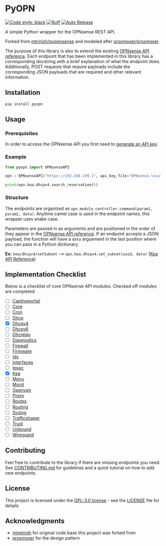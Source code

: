 # PyOPN

[![Code style: black](https://img.shields.io/badge/code%20style-black-000000.svg)](https://github.com/psf/black)
[![Ruff](https://img.shields.io/endpoint?url=https://raw.githubusercontent.com/astral-sh/ruff/main/assets/badge/v2.json)](https://github.com/astral-sh/ruff)
[![Auto Release](https://img.shields.io/badge/release-auto.svg?colorA=888888&colorB=9B065A&label=auto)](https://github.com/intuit/auto)

A simple Python wrapper for the OPNsense REST API.

Forked from [mtrinish/pyopnsense](https://github.com/mtreinish/pyopnsense) and modeled after [proxmoxer/proxmoxer](https://github.com/proxmoxer/proxmoxer).

The purpose of this library is also to extend the existing [OPNsense API reference](https://docs.opnsense.org/development/api.html). Each endpoint that has been implemented in this library has a corresponding docstring with a brief explanation of what the endpoint does. Additionally, POST requests that require payloads include the corresponding JSON payloads that are required and other relevant information.

## Installation

```bash
pip install pyopn
```

## Usage

### Prerequisites

In order to access the OPNsense API you first need to [generate an API key](https://docs.opnsense.org/development/how-tos/api.html#creating-keys). 

### Example

```python
from pyopn import OPNsenseAPI

opn = OPNsenseAPI("https://192.168.199.1", api_key_file="OPNsense.localdomain_apikey.txt")

print(opn.kea.dhcpv4.search_reservation())
```

### Structure

The endpoints are organized as `opn.module.controller.command(param1, param2, data)`. Anytime camel case is used in the endpoint names, this wrapper uses snake case. 

Parameters are passed in as arguments and are positioned in the order of they appear in the [OPNsense API reference](https://docs.opnsense.org/development/api.html). If an endpoint accepts a JSON payload, the function will have a `data` arguement in the last position where you can pass in a Python dictionary.

**Ex:** `kea/dhcpv4/setSubnet` --> `opn.kea.dhcpv4.set_subnet(uuid, data)` ([Kea API Reference](https://docs.opnsense.org/development/api/core/kea.html))

## Implementation Checklist

Below is a checklist of core OPNsense API modules. Checked off modules are completed

- [ ] [Captiveportal](https://docs.opnsense.org/development/api/core/captiveportal.html)
- [ ] [Core](https://docs.opnsense.org/development/api/core/core.html)
- [ ] [Cron](https://docs.opnsense.org/development/api/core/cron.html)
- [ ] [Dhcp](https://docs.opnsense.org/development/api/core/dhcp.html)
- [X] [Dhcpv4](https://docs.opnsense.org/development/api/core/dhcpv4.html)
- [ ] [Dhcpv6](https://docs.opnsense.org/development/api/core/dhcpv6.html)
- [ ] [Dhcrelay](https://docs.opnsense.org/development/api/core/dhcrelay.html)
- [ ] [Diagnostics](https://docs.opnsense.org/development/api/core/diagnostics.html)
- [ ] [Firewall](https://docs.opnsense.org/development/api/core/firewall.html)
- [ ] [Firmware](https://docs.opnsense.org/development/api/core/firmware.html)
- [ ] [Ids](https://docs.opnsense.org/development/api/core/ids.html)
- [ ] [Interfaces](https://docs.opnsense.org/development/api/core/interfaces.html)
- [ ] [Ipsec](https://docs.opnsense.org/development/api/core/ipsec.html)
- [X] [Kea](https://docs.opnsense.org/development/api/core/kea.html)
- [ ] [Menu](https://docs.opnsense.org/development/api/core/menu.html)
- [ ] [Monit](https://docs.opnsense.org/development/api/core/monit.html)
- [ ] [Openvpn](https://docs.opnsense.org/development/api/core/openvpn.html)
- [ ] [Proxy](https://docs.opnsense.org/development/api/core/proxy.html)
- [ ] [Routes](https://docs.opnsense.org/development/api/core/routes.html)
- [ ] [Routing](https://docs.opnsense.org/development/api/core/routing.html)
- [ ] [Syslog](https://docs.opnsense.org/development/api/core/syslog.html)
- [ ] [Trafficshaper](https://docs.opnsense.org/development/api/core/trafficshaper.html)
- [ ] [Trust](https://docs.opnsense.org/development/api/core/trust.html)
- [ ] [Unbound](https://docs.opnsense.org/development/api/core/unbound.html)
- [ ] [Wireguard](https://docs.opnsense.org/development/api/core/wireguard.html)

## Contributing

Feel free to contribute to the library if there are missing endpoints you need. See [CONTRIBUTING.md](CONTRIBUTING.md) for guidelines and a quick tutorial on how to add new endpoints.

## License

This project is licensed under the [GPL-3.0 license](LICENSE) - see the [LICENSE](LICENSE) file for details

## Acknowledgments

  - [mtreinish](https://github.com/mtreinish) for original code base this project was forked from
  - [proxmoxer](https://github.com/proxmoxer/proxmoxer) for the design pattern
